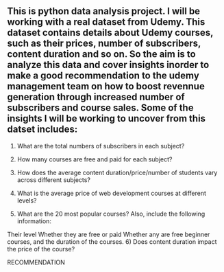 
## This is python data analysis project. I will be working with a real dataset from Udemy. This dataset contains details about Udemy courses, such as their prices, number of subscribers, content duration and so on. So the aim is to analyze this data and cover insights inorder to make a good recommendation to the udemy management team on how to boost revennue generation through increased number of subscribers and course sales. Some of the insights I will be working to uncover from this datset includes:

1) What are the total numbers of subscribers in each subject?

2) How many courses are free and paid for each subject?

3) How does the average content duration/price/number of students vary across different subjects?

4) What is the average price of web development courses at different levels?

5) What are the 20 most popular courses? Also, include the following information:

Their level
Whether they are free or paid
Whether any are free beginner courses,
and the duration of the courses.
6) Does content duration impact the price of the course?

RECOMMENDATION
